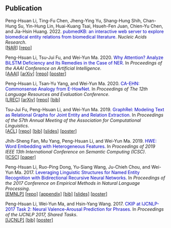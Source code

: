 <style>span{color: #0000C0;}</style>

<h2>Publication</h2>

Peng-Hsuan Li, Ting-Fu Chen, Jheng-Ying Yu, Shang-Hung Shih, Chan-Hung Su, Yin-Hung Lin, Huai-Kuang Tsai, Hsueh-Fen Juan, Chien-Yu Chen, and Jia-Hsin Huang. 2022. <span>pubmedKB: an interactive web server to explore biomedical entity relations from biomedical literature.</span> *Nucleic Acids Research*.<br />
[[NAR](https://doi.org/10.1093/nar/gkac310)]
[[repo](https://github.com/jacobvsdanniel/pubmedkb_core)]

Peng-Hsuan Li, Tsu-Jui Fu, and Wei-Yun Ma. 2020. <span>Why Attention? Analyze BiLSTM Deficiency and Its Remedies in the Case of NER.</span> In *Proceedings of the AAAI Conference on Artificial Intelligence*.<br />
[[AAAI](https://aaai.org/ojs/index.php/AAAI/article/view/6338)]
[[arXiv](https://arxiv.org/abs/1908.11046)]
[[repo](https://github.com/jacobvsdanniel/cross-ner)]
[[poster](doc/cross_ner_poster.pdf)]

Peng-Hsuan Li, Tsan-Yu Yang, and Wei-Yun Ma. 2020. <span>CA-EHN: Commonsense Analogy from E-HowNet.</span> In *Proceedings of The 12th Language Resources and Evaluation Conference*.<br />
[[LREC](https://www.aclweb.org/anthology/2020.lrec-1.365)]
[[arXiv](https://arxiv.org/abs/1908.07218)]
[[repo](https://github.com/ckiplab/CA-EHN)]
[[bib](https://www.aclweb.org/anthology/2020.lrec-1.365.bib)]

Tsu-Jui Fu, Peng-Hsuan Li, and Wei-Yun Ma. 2019. <span>GraphRel: Modeling Text as Relational Graphs for Joint Entity and Relation Extraction.</span> In *Proceedings of the 57th Annual Meeting of the Association for Computational Linguistics*.<br />
[[ACL](https://www.aclweb.org/anthology/P19-1136)]
[[repo](https://github.com/tsujuifu/pytorch_graph-rel)]
[[bib](https://www.aclweb.org/anthology/P19-1136.bib)]
[[slides](doc/graphrel_slides.pdf)]
[[poster](doc/graphrel_poster.pdf)]

Jhih-Sheng Fan, Mu Yang, Peng-Hsuan Li, and Wei-Yun Ma. 2019. <span>HWE: Word Embedding with Heterogeneous Features.</span> In *Proceedings of 2019 IEEE 13th International Conference on Semantic Computing (ICSC)*.<br />
[[ICSC](https://ieeexplore.ieee.org/abstract/document/8665508)]
[[paper]](doc/hwe_icsc2019.pdf)

Peng-Hsuan Li, Ruo-Ping Dong, Yu-Siang Wang, Ju-Chieh Chou, and Wei-Yun Ma. 2017. <span>Leveraging Linguistic Structures for Named Entity Recognition with Bidirectional Recursive Neural Networks.</span> In *Proceedings of the 2017 Conference on Empirical Methods in Natural Language Processing*.<br />
[[EMNLP]](https://www.aclweb.org/anthology/D17-1282)
[[repo]](https://github.com/jacobvsdanniel/tf_rnn)
[[appendix]](https://www.aclweb.org/anthology/attachments/D17-1282.Attachment.zip)
[[bib]](https://www.aclweb.org/anthology/D17-1282.bib)
[[slides]](doc/rnn_ner_slides.pdf)
[[poster]](doc/rnn_ner_poster.pdf)

Peng-Hsuan Li, Wei-Yun Ma, and Hsin-Yang Wang. 2017. <span>CKIP at IJCNLP-2017 Task 2: Neural Valence-Arousal Prediction for Phrases.</span> In *Proceedings of the IJCNLP 2017, Shared Tasks*.<br />
[[IJCNLP]](https://www.aclweb.org/anthology/I17-4014)
[[bib]](https://www.aclweb.org/anthology/I17-4014.bib)
[[poster]](doc/CKIP_DSAP.pdf)
